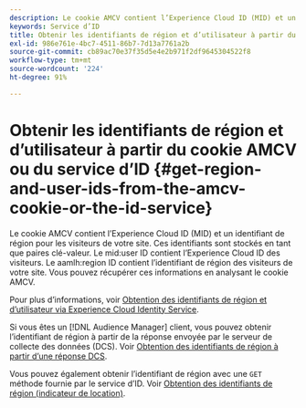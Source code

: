```yaml
---
description: Le cookie AMCV contient l’Experience Cloud ID (MID) et un identifiant de région pour les visiteurs de votre site. Ces identifiants sont stockés en tant que paires clé-valeur. Le mid user ID contient l’Experience Cloud ID des visiteurs. Le aamlh region ID contient l’identifiant de région des visiteurs de votre site. Vous pouvez récupérer ces informations en analysant le cookie AMCV.
keywords: Service d’ID
title: Obtenir les identifiants de région et d’utilisateur à partir du cookie AMCV ou du service d’ID
exl-id: 986e761e-4bc7-4511-86b7-7d13a7761a2b
source-git-commit: cb89ac70e37f35d5e4e2b971f2df9645304522f8
workflow-type: tm+mt
source-wordcount: '224'
ht-degree: 91%

---
```


# Obtenir les identifiants de région et d’utilisateur à partir du cookie AMCV ou du service d’ID {#get-region-and-user-ids-from-the-amcv-cookie-or-the-id-service}

Le cookie AMCV contient l’Experience Cloud ID (MID) et un identifiant de région pour les visiteurs de votre site. Ces identifiants sont stockés en tant que paires clé-valeur. Le mid:user ID contient l’Experience Cloud ID des visiteurs. Le aamlh:region ID contient l’identifiant de région des visiteurs de votre site. Vous pouvez récupérer ces informations en analysant le cookie AMCV.

Pour plus d’informations, voir [Obtention des identifiants de région et d’utilisateur via Experience Cloud Identity Service](https://experienceleague.adobe.com/docs/audience-manager/user-guide/api-and-sdk-code/dcs/dcs-apis/dcs-mcid-ids.html).

Si vous êtes un [!DNL Audience Manager] client, vous pouvez obtenir l’identifiant de région à partir de la réponse envoyée par le serveur de collecte des données (DCS). Voir [Obtention des identifiants de région à partir d’une réponse DCS](https://experienceleague.adobe.com/docs/audience-manager/user-guide/api-and-sdk-code/dcs/dcs-apis/dcs-aam-ids.html).

Vous pouvez également obtenir l’identifiant de région avec une `GET` méthode fournie par le service d’ID. Voir [Obtention des identifiants de région (indicateur de location)](../library/get-set/getlocationhint.md#reference-a761030ff06c4439946bb56febf42d4c).
